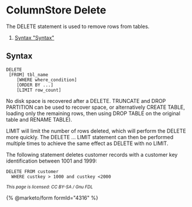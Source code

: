 
# ColumnStore Delete

The DELETE statement is used to remove rows from tables.


 
1. [Syntax "Syntax"](#syntax)





## Syntax


```
DELETE 
 [FROM] tbl_name 
    [WHERE where_condition]
    [ORDER BY ...]
    [LIMIT row_count]
```

No disk space is recovered after a DELETE. TRUNCATE and DROP PARTITION can be used to recover space, or alternatively CREATE TABLE, loading only the remaining rows, then using DROP TABLE on the original table and RENAME TABLE).


LIMIT will limit the number of rows deleted, which will perform the DELETE more quickly. The DELETE ... LIMIT statement can then be performed multiple times to achieve the same effect as DELETE with no LIMIT.


The following statement deletes customer records with a customer key identification between 1001 and 1999:


```
DELETE FROM customer 
  WHERE custkey > 1000 and custkey <2000
```


<sub>_This page is licensed: CC BY-SA / Gnu FDL_</sub>


{% @marketo/form formId="4316" %}
